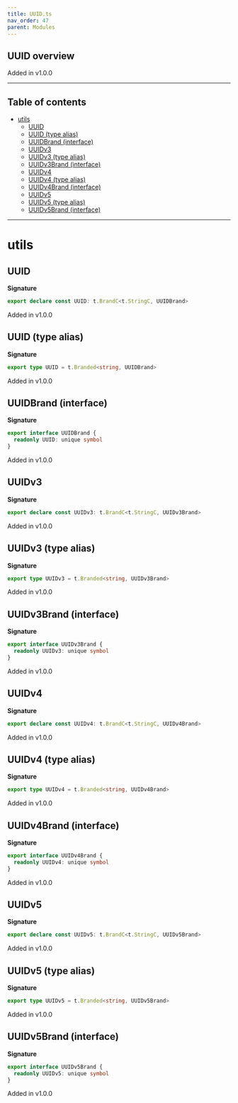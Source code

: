 ```yaml
---
title: UUID.ts
nav_order: 47
parent: Modules
---
```


## UUID overview

Added in v1.0.0

---

<h2 class="text-delta">Table of contents</h2>

- [utils](#utils)
  - [UUID](#uuid)
  - [UUID (type alias)](#uuid-type-alias)
  - [UUIDBrand (interface)](#uuidbrand-interface)
  - [UUIDv3](#uuidv3)
  - [UUIDv3 (type alias)](#uuidv3-type-alias)
  - [UUIDv3Brand (interface)](#uuidv3brand-interface)
  - [UUIDv4](#uuidv4)
  - [UUIDv4 (type alias)](#uuidv4-type-alias)
  - [UUIDv4Brand (interface)](#uuidv4brand-interface)
  - [UUIDv5](#uuidv5)
  - [UUIDv5 (type alias)](#uuidv5-type-alias)
  - [UUIDv5Brand (interface)](#uuidv5brand-interface)

---

# utils

## UUID

**Signature**

```ts
export declare const UUID: t.BrandC<t.StringC, UUIDBrand>
```

Added in v1.0.0

## UUID (type alias)

**Signature**

```ts
export type UUID = t.Branded<string, UUIDBrand>
```

Added in v1.0.0

## UUIDBrand (interface)

**Signature**

```ts
export interface UUIDBrand {
  readonly UUID: unique symbol
}
```

Added in v1.0.0

## UUIDv3

**Signature**

```ts
export declare const UUIDv3: t.BrandC<t.StringC, UUIDv3Brand>
```

Added in v1.0.0

## UUIDv3 (type alias)

**Signature**

```ts
export type UUIDv3 = t.Branded<string, UUIDv3Brand>
```

Added in v1.0.0

## UUIDv3Brand (interface)

**Signature**

```ts
export interface UUIDv3Brand {
  readonly UUIDv3: unique symbol
}
```

Added in v1.0.0

## UUIDv4

**Signature**

```ts
export declare const UUIDv4: t.BrandC<t.StringC, UUIDv4Brand>
```

Added in v1.0.0

## UUIDv4 (type alias)

**Signature**

```ts
export type UUIDv4 = t.Branded<string, UUIDv4Brand>
```

Added in v1.0.0

## UUIDv4Brand (interface)

**Signature**

```ts
export interface UUIDv4Brand {
  readonly UUIDv4: unique symbol
}
```

Added in v1.0.0

## UUIDv5

**Signature**

```ts
export declare const UUIDv5: t.BrandC<t.StringC, UUIDv5Brand>
```

Added in v1.0.0

## UUIDv5 (type alias)

**Signature**

```ts
export type UUIDv5 = t.Branded<string, UUIDv5Brand>
```

Added in v1.0.0

## UUIDv5Brand (interface)

**Signature**

```ts
export interface UUIDv5Brand {
  readonly UUIDv5: unique symbol
}
```

Added in v1.0.0
